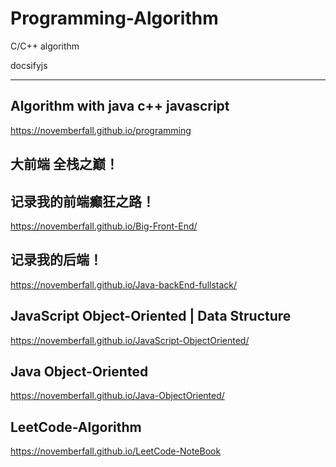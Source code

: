 # Programming-Algorithm
C/C++ algorithm

docsifyjs 

---
## Algorithm with java c++ javascript
https://novemberfall.github.io/programming

## 大前端 全栈之巅！

## 记录我的前端癫狂之路！

https://novemberfall.github.io/Big-Front-End/

## 记录我的后端！

https://novemberfall.github.io/Java-backEnd-fullstack/


## JavaScript Object-Oriented | Data Structure
https://novemberfall.github.io/JavaScript-ObjectOriented/



## Java Object-Oriented
https://novemberfall.github.io/Java-ObjectOriented/



## LeetCode-Algorithm
https://novemberfall.github.io/LeetCode-NoteBook


